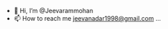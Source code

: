- 👋 Hi, I’m @Jeevarammohan
- 📫 How to reach me jeevanadar1998@gmail.com ...

<!---
Jeevarammohan/Jeevarammohan is a ✨ special ✨ repository because its `README.md` (this file) appears on your GitHub profile.
You can click the Preview link to take a look at your changes.
--->
